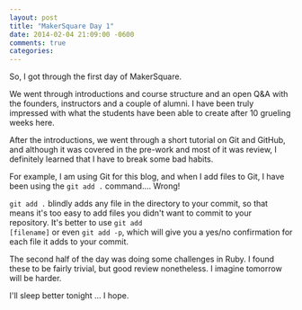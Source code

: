 ```yaml
---
layout: post
title: "MakerSquare Day 1"
date: 2014-02-04 21:09:00 -0600
comments: true
categories:
---
```

So, I got through the first day of MakerSquare.

We went through introductions and course structure and an open Q&A with the founders, instructors and a couple of alumni. I have been truly impressed with what the students have been able to create after 10 grueling weeks here.
<!-- more -->
After the introductions, we went through a short tutorial on Git and GitHub, and although it was covered in the pre-work and most of it was review, I definitely learned that I have to break some bad habits.

For example, I am using Git for this blog, and when I add files to Git, I have been using the <code>git add .</code> command.... Wrong!

<code>git add .</code> blindly adds any file in the directory to your commit, so that means it's too easy to add files you didn't want to commit to your repository. It's better to use <code>git add [filename]</code> or even <code>git add -p</code>, which will give you a yes/no confirmation for each file it adds to your commit.

The second half of the day was doing some challenges in Ruby. I found these to be fairly trivial, but good review nonetheless. I imagine tomorrow will be harder.

I'll sleep better tonight ... I hope.
